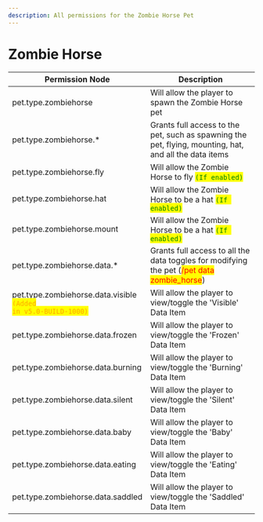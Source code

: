 ```yaml
---
description: All permissions for the Zombie Horse Pet
---
```



# Zombie Horse
| Permission Node | Description |
| - | - |
| pet.type.zombiehorse | Will allow the player to spawn the Zombie Horse pet |
| pet.type.zombiehorse.* | Grants full access to the pet, such as spawning the pet, flying, mounting, hat, and all the data items |
| pet.type.zombiehorse.fly | Will allow the Zombie Horse to fly <mark style="color:green;">`(If enabled)`</mark> |
| pet.type.zombiehorse.hat | Will allow the Zombie Horse to be a hat <mark style="color:green;">`(If enabled)`</mark> |
| pet.type.zombiehorse.mount | Will allow the Zombie Horse to be a hat <mark style="color:green;">`(If enabled)`</mark> |
| pet.type.zombiehorse.data.* | Grants full access to all the data toggles for modifying the pet (<mark style="color:red;">/pet data zombie_horse</mark>) |
| pet.type.zombiehorse.data.visible<br><mark style="color:orange;"><code>(Added in v5.0-BUILD-1000)</code></mark> | Will allow the player to view/toggle the 'Visible' Data Item |
| pet.type.zombiehorse.data.frozen | Will allow the player to view/toggle the 'Frozen' Data Item |
| pet.type.zombiehorse.data.burning | Will allow the player to view/toggle the 'Burning' Data Item |
| pet.type.zombiehorse.data.silent | Will allow the player to view/toggle the 'Silent' Data Item |
| pet.type.zombiehorse.data.baby | Will allow the player to view/toggle the 'Baby' Data Item |
| pet.type.zombiehorse.data.eating | Will allow the player to view/toggle the 'Eating' Data Item |
| pet.type.zombiehorse.data.saddled | Will allow the player to view/toggle the 'Saddled' Data Item |

